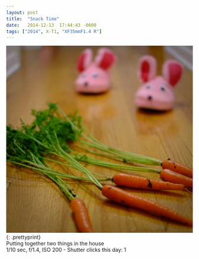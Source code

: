 ```yaml
---
layout: post
title:  "Snack Time"
date:   2014-12-13  17:44:43 -0600
tags: ["2014", X-T1, "XF35mmF1.4 R"]
---
```

![Bunny slippers and carrots](/images/2014/2014_1213_DSCF0466.jpg)
{: .prettyprint}  
Putting together two things in the house  
1/10 sec, f/1.4, ISO 200 - Shutter clicks this day: 1
